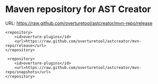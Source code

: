 Maven repository for AST Creator
==========
URL: https://raw.github.com/overturetool/astcreator/mvn-repo/release

<repositories>

    <repository>
        <id>overture-plugins</id>
        <url>https://raw.github.com/overturetool/astcreator/mvn-repo/release</url>
    </repository>
	
	 <repository>
        <id>overture-plugins</id>
        <url>https://raw.github.com/overturetool/astcreator/mvn-repo/snapshots</url>
    </repository>
</repositories>